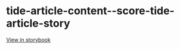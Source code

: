 # tide-article-content--score-tide-article-story

[View in storybook](https://raw.githack.com/Independent-Digital-News-and-Media-Ltd/indy-pwamp-sb/PR-2268-sb/index.html?path=/story/tide-article-content--score-tide-article-story)